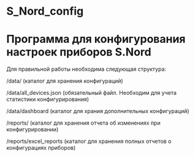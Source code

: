 # S_Nord_config
# Программа для конфигурования настроек приборов S.Nord

Для правильной работы необходима следующая структура:

/data/ (каталог для хранения конфигураций)

/data/all_devices.json (обязательный файл. Необходим для учета статистики конфигурирования)

/data/dashboard (каталог для храния дополнительных конфигураций)

/reports/ (каталог для хранения отчета об изменениях при конфигурировании)

/reports/excel_reports (каталог для хранения полных отчетов о конфигурациях приборов)
